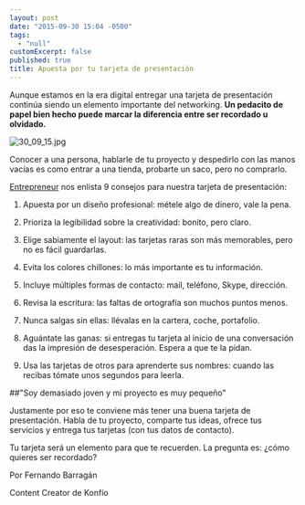 ```yaml
---
layout: post
date: "2015-09-30 15:04 -0500"
tags: 
  - "null"
customExcerpt: false
published: true
title: Apuesta por tu tarjeta de presentación
---
```



Aunque estamos en la era digital entregar una tarjeta de presentación continúa siendo un elemento importante del networking. **Un pedacito de papel bien hecho puede marcar la diferencia entre ser recordado u olvidado.**

![30_09_15.jpg]({{site.baseurl}}/img/30_09_15.jpg)

Conocer a una persona, hablarle de tu proyecto y despedirlo con las manos vacías es como entrar a una tienda, probarte un saco, pero no comprarlo. 

[Entrepreneur](http://www.soyentrepreneur.com/26193-que-hacer-y-que-no-en-tus-tarjetas-de-presentacion.html) nos enlista 9 consejos para nuestra tarjeta de presentación:

1.	Apuesta por un diseño profesional: métele algo de dinero, vale la pena.
2.	Prioriza la legibilidad sobre la creatividad: bonito, pero claro.

3.	Elige sabiamente el layout: las tarjetas raras son más memorables, pero no es fácil guardarlas.

4.	Evita los colores chillones: lo más importante es tu información.

5.	Incluye múltiples formas de contacto: mail, teléfono, Skype, dirección.

6.	Revisa la escritura: las faltas de ortografía son muchos puntos menos.

7.	Nunca salgas sin ellas: llévalas en la cartera, coche, portafolio.

8.	Aguántate las ganas: si entregas tu tarjeta al inicio de una conversación das la impresión de desesperación. Espera a que te la pidan.

9.	Usa las tarjetas de otros para aprenderte sus nombres: cuando las recibas tómate unos segundos para leerla.

##"Soy demasiado joven y mi proyecto es muy pequeño"

Justamente por eso te conviene más tener una buena tarjeta de presentación. Habla de tu proyecto, comparte tus ideas, ofrece tus servicios y entrega tus tarjetas (con tus datos de contacto). 

Tu tarjeta será un elemento para que te recuerden. La pregunta es: ¿cómo quieres ser recordado?

Por Fernando Barragán

Content Creator de Konfío
